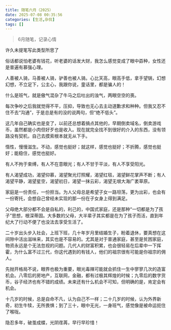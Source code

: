 ```yaml
---
title: 随笔六月（2025）
date: 2025-07-08 00:35:56
categories: [生活,杂侃]
tags: []
---
```


> 6月随笔，记录心情

许久未提笔写此类型所思了

俗话都说怕老婆有钱花，听老婆的话发大财，我怎么感觉变成了眼中孬种，女性还是普遍有慕强心理。

人善被人骑，马善被人骑，驴善也被人骑。心比天高，眼高手低，拿手望锅，幻想幻想，不立足下，公主心，我跟你说，童话里，都是骗人的！

什么是班气，就是傲气混杂了牛马之后吐出的浊气，两眼空空的喪。

每次争吵之后我就觉得不平，压抑，导致也无心去主动道歉求和种种。但我又忍不住不去“沟通”，于是总是有的没的说两句，但“绝不低头”。

这几年自己确实也是变了，以前还总想着搞点其他的，早期倒卖域名，倒卖游戏币，虽然都是小肉但好歹也是收入。现在就完全找不到很好的介入的东西，没有领路没有契机，自己去摸索根本就无从下手。

惰性，慢慢滋生。不动，感觉也挺好；就这样，感觉也挺好；不折腾，感觉也挺好；能稳住，感觉也挺好。

有人不拘于束缚，有人不在意眼光；有人不甘于平淡，有人不享受阳光。

有人渴望成功，渴望仰慕，渴望聚光灯照耀，渴望红毯，渴望鲜花掌声不断；有人渴望平静，渴望星空，渴望初日，渴望一抹云彩，渴望无垠大海广袤草原。

家庭是一份责任，一份担当。为人父母总是希望子女一路坦荡，更为出彩，也会有一份寄托，会想自己曾经未实现的那一份在子女身上得到满足。

父母绝大部分都不会是自私的，利己的，中国式家庭，还是那种“一切都是为了孩子”思想，根深蒂固。大多数的父母，大半辈子其实都是在为了孩子而活，直到年纪大了行动不便了也没法去享受生活了。

二十岁出头步入社会，上班下班，几十年岁月里结婚生子，盼着退休，要真想在这间隙中活出滋味来，其实也是不容易的。尤其是对于普通家庭，甚至是贫困家庭，物资永远是个无法忽视的问题。几代人的财富积累，也会很轻易在后辈中一下挥霍，为什么富不过三代，你这代遇到的有钱人，他们的祖宗很有可能是你祖宗的佣人。

先抛开格局不说，眼界也极为重要，眼光毒辣可能就会抓住一生中寥寥几次的造富机会。八零后的房地产，互联网，金融，都有过极其辉煌的时候；九零后的数字货币，谷子经济也有不错的成绩。未来还有什么机会不可知，但明确的是，肯定会有机会。

十几岁的时候，总是自命不凡，认为自己不一样；二十几岁的时候，认为外界新奇，初生牛犊，无所畏惧；到了三十，眼中无光，一身班气，感觉像是被命运扼住了喉咙。

隐忍多年，破茧成蝶，光阴荏苒，早行早珍惜！